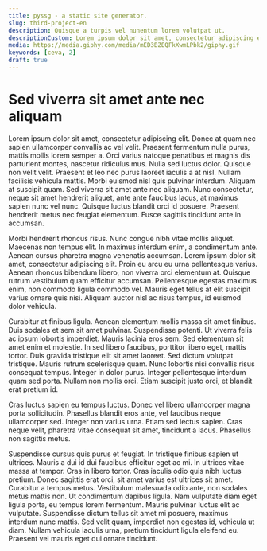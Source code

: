 ```yaml
---
title: pyssg - a static site generator.
slug: third-project-en
description: Quisque a turpis vel nunentum lorem volutpat ut.
descriptionCustom: Lorem ipsum dolor sit amet, consectetur adipiscing elit. Nullam at auctor lorem, eget egestas metus. Nulla facilisi. Duis ut nibh a sem ornare viverra. Maecenas mollis lorem id metus pretium, quis tincidunt urna rutrum. Fusce ultrices, arcu eu volutpat condimentum, odio lacus hendrerit erat, ac lobortis augue magna auctor quam. Ut condimentum cursus odio, sed imperdiet nisl tristique a. Maecenas id nisl vel odio facilisis dictum non vitae sem. Fusce quis odio velit. Cras lacinia neque sed luctus dignissim. Vestibulum eu dignissim nunc, vitae tempor libero. Etiam ligula mauris, aliquam ut mollis accumsan, ultricies in nisi. Vivamus vel consequat magna. Ut consequat risus at porttitor consequat.
media: https://media.giphy.com/media/mED3BZEQFkXwmLPbk2/giphy.gif
keywords: [ceva, 2]
draft: true
---
```


# Sed viverra sit amet ante nec aliquam


Lorem ipsum dolor sit amet, consectetur adipiscing elit. Donec at quam nec sapien ullamcorper convallis ac vel velit. Praesent fermentum nulla purus, mattis mollis lorem semper a. Orci varius natoque penatibus et magnis dis parturient montes, nascetur ridiculus mus. Nulla sed luctus dolor. Quisque non velit velit. Praesent et leo nec purus laoreet iaculis a at nisl. Nullam facilisis vehicula mattis. Morbi euismod nisl quis pulvinar interdum. Aliquam at suscipit quam. Sed viverra sit amet ante nec aliquam. Nunc consectetur, neque sit amet hendrerit aliquet, ante ante faucibus lacus, at maximus sapien nunc vel nunc. Quisque luctus blandit orci id posuere. Praesent hendrerit metus nec feugiat elementum. Fusce sagittis tincidunt ante in accumsan.

Morbi hendrerit rhoncus risus. Nunc congue nibh vitae mollis aliquet. Maecenas non tempus elit. In maximus interdum enim, a condimentum ante. Aenean cursus pharetra magna venenatis accumsan. Lorem ipsum dolor sit amet, consectetur adipiscing elit. Proin eu arcu eu urna pellentesque varius. Aenean rhoncus bibendum libero, non viverra orci elementum at. Quisque rutrum vestibulum quam efficitur accumsan. Pellentesque egestas maximus enim, non commodo ligula commodo vel. Mauris eget tellus at elit suscipit varius ornare quis nisi. Aliquam auctor nisl ac risus tempus, id euismod dolor vehicula.


Curabitur at finibus ligula. Aenean elementum mollis massa sit amet finibus. Duis sodales et sem sit amet pulvinar. Suspendisse potenti. Ut viverra felis ac ipsum lobortis imperdiet. Mauris lacinia eros sem. Sed elementum sit amet enim et molestie. In sed libero faucibus, porttitor libero eget, mattis tortor. Duis gravida tristique elit sit amet laoreet. Sed dictum volutpat tristique. Mauris rutrum scelerisque quam. Nunc lobortis nisi convallis risus consequat tempus. Integer in dolor purus. Integer pellentesque interdum quam sed porta. Nullam non mollis orci. Etiam suscipit justo orci, et blandit erat pretium id.


Cras luctus sapien eu tempus luctus. Donec vel libero ullamcorper magna porta sollicitudin. Phasellus blandit eros ante, vel faucibus neque ullamcorper sed. Integer non varius urna. Etiam sed lectus sapien. Cras neque velit, pharetra vitae consequat sit amet, tincidunt a lacus. Phasellus non sagittis metus.


Suspendisse cursus quis purus et feugiat. In tristique finibus sapien ut ultrices. Mauris a dui id dui faucibus efficitur eget ac mi. In ultrices vitae massa at tempor. Cras in libero tortor. Cras iaculis odio quis nibh luctus pretium. Donec sagittis erat orci, sit amet varius est ultrices sit amet. Curabitur a tempus metus. Vestibulum malesuada odio ante, non sodales metus mattis non. Ut condimentum dapibus ligula. Nam vulputate diam eget ligula porta, eu tempus lorem fermentum. Mauris pulvinar luctus elit ac vulputate. Suspendisse dictum tellus sit amet mi posuere, maximus interdum nunc mattis. Sed velit quam, imperdiet non egestas id, vehicula ut diam. Nullam vehicula iaculis urna, pretium tincidunt ligula eleifend eu. Praesent vel mauris eget dui ornare tincidunt.

